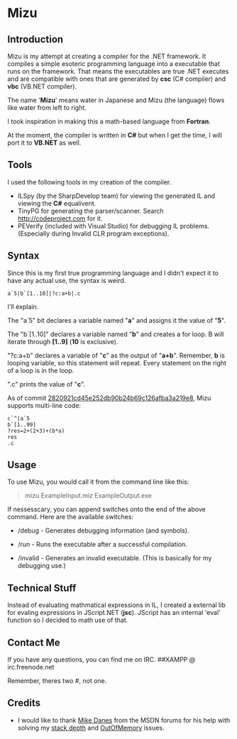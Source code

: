 Mizu
====

Introduction
------------

Mizu is my attempt at creating a compiler for the .NET framework. It compiles a simple esoteric programming language into a executable that runs on the framework. That means the executables are true .NET executes and are compatible with ones that are generated by **csc** (C# compiler) and **vbc** (VB.NET compiler).

The name '**Mizu**' means water in Japanese and Mizu (the language) flows like water from left to right.

I took inspiration in making this a math-based language from **Fortran**. 

At the moment, the compiler is written in **C#** but when I get the time, I will port it to **VB.NET** as well.

Tools
-----
I used the following tools in my creation of the compiler.

+   ILSpy (by the SharpDevelop team) for viewing the generated IL and viewing the **C#** equalivent.
+   TinyPG for generating the parser/scanner. Search http://codeproject.com for it.
+   PEVerify (included with Visual Studio) for debugging IL problems. (Especially during Invalid CLR program exceptions).

Syntax
------

Since this is my first true programming language and I didn't expect it to have any actual use, the syntax is weird.

	a`5|b`[1..10]|?c:a+b|.c

I'll explain.

The "a`5" bit declares a variable named "**a**" and assigns it the value of "**5**".

The "b`[1..10]" declares a variable named "**b**" and creates a for loop. B will iterate through **[1..9]** (**10** is exclusive).

"?c:a+b" declares a variable of "**c**" as the output of "**a+b**". Remember, **b** is looping variable, so this statement will repeat. Every statement on the right of a loop is in the loop.

".c" prints the value of "**c**".

As of commit [2820921cd45e252db90b24b69c126afba3a219e8](https://github.com/Amrykid/Project-Mizu/commit/2820921cd45e252db90b24b69c126afba3a219e8), Mizu supports multi-line code:

	﻿c`^|a`5	
	b`[1..99]	
	?res=2+(2+3)+(b*a)	
	res	
	.c


Usage
-----

To use Mizu, you would call it from the command line like this:

>   mizu ExampleInput.miz ExampleOutput.exe

If nessesscary, you can append switches onto the end of the above command. Here are the available switches:

+   /debug - Generates debugging information (and symbols).

+   /run - Runs the executable after a successful compilation.

+   /invalid - Generates an invalid executable. (This is basically for my debugging use.)

Technical Stuff
---------------

Instead of evaluating mathmatical expressions in IL, I created a external lib for evaling expressions in JScript.NET (**jsc**). JScript has an internal 'eval' function so I decided to math use of that.


Contact Me
----------

If you have any questions, you can find me on IRC. ##XAMPP @ irc.freenode.net

Remember, theres two #, not one.

Credits
-------

+    I would like to thank [Mike Danes](http://social.msdn.microsoft.com/profile/mike%20danes/) from the MSDN forums for his help with solving my [stack depth](http://social.msdn.microsoft.com/Forums/eu/clr/thread/ad499556-3a2f-4530-9584-2ec9ca76da53) and [OutOfMemory](http://social.msdn.microsoft.com/Forums/en-US/clr/thread/6895647e-22de-4921-9797-55df9f5a2adc) issues. 